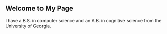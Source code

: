 ## Welcome to My Page

I have a B.S. in computer science and an A.B. in cognitive science from the University of Georgia.

<!--
**zehadialam/zehadialam** is a ✨ _special_ ✨ repository because its `README.md` (this file) appears on your GitHub profile.

Here are some ideas to get you started:

- 🌱 Learning Swift and 
- 👯 Always looking to collaborate
- 💬 Ask me about 
- 📫 Connect with me on 
- ⚡ Fun fact: ...
-->

